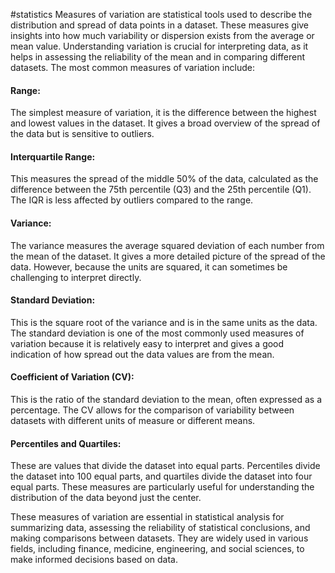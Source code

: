 #statistics 
Measures of variation are statistical tools used to describe the distribution and spread of data points in a dataset. These measures give insights into how much variability or dispersion exists from the average or mean value. Understanding variation is crucial for interpreting data, as it helps in assessing the reliability of the mean and in comparing different datasets. The most common measures of variation include:

#### Range: 
The simplest measure of variation, it is the difference between the highest and lowest values in the dataset. It gives a broad overview of the spread of the data but is sensitive to outliers.
    
#### Interquartile Range: 
This measures the spread of the middle 50% of the data, calculated as the difference between the 75th percentile (Q3) and the 25th percentile (Q1). The IQR is less affected by outliers compared to the range.

#### Variance: 
The variance measures the average squared deviation of each number from the mean of the dataset. It gives a more detailed picture of the spread of the data. However, because the units are squared, it can sometimes be challenging to interpret directly.
    
#### Standard Deviation:
This is the square root of the variance and is in the same units as the data. The standard deviation is one of the most commonly used measures of variation because it is relatively easy to interpret and gives a good indication of how spread out the data values are from the mean.
    
#### Coefficient of Variation (CV): 
This is the ratio of the standard deviation to the mean, often expressed as a percentage. The CV allows for the comparison of variability between datasets with different units of measure or different means.
    
#### Percentiles and Quartiles: 
These are values that divide the dataset into equal parts. Percentiles divide the dataset into 100 equal parts, and quartiles divide the dataset into four equal parts. These measures are particularly useful for understanding the distribution of the data beyond just the center.
    

These measures of variation are essential in statistical analysis for summarizing data, assessing the reliability of statistical conclusions, and making comparisons between datasets. They are widely used in various fields, including finance, medicine, engineering, and social sciences, to make informed decisions based on data.